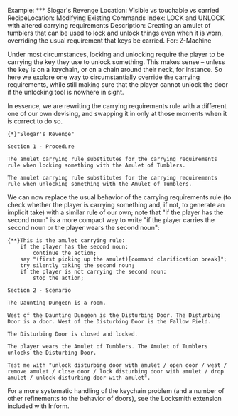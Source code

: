 Example: *** Slogar's Revenge
Location: Visible vs touchable vs carried
RecipeLocation: Modifying Existing Commands
Index: LOCK and UNLOCK with altered carrying requirements
Description: Creating an amulet of tumblers that can be used to lock and unlock things even when it is worn, overriding the usual requirement that keys be carried.
For: Z-Machine

  
Under most circumstances, locking and unlocking require the player to be carrying the key they use to unlock something. This makes sense – unless the key is on a keychain, or on a chain around their neck, for instance. So here we explore one way to circumstantially override the carrying requirements, while still making sure that the player cannot unlock the door if the unlocking tool is nowhere in sight.

  
In essence, we are rewriting the carrying requirements rule with a different one of our own devising, and swapping it in only at those moments when it is correct to do so.

  

``` inform7
{*}"Slogar's Revenge"

Section 1 - Procedure

The amulet carrying rule substitutes for the carrying requirements rule when locking something with the Amulet of Tumblers.

The amulet carrying rule substitutes for the carrying requirements rule when unlocking something with the Amulet of Tumblers.
```

  
We can now replace the usual behavior of the carrying requirements rule (to check whether the player is carrying something and, if not, to generate an implicit take) with a similar rule of our own; note that "if the player has the second noun" is a more compact way to write "if the player carries the second noun or the player wears the second noun":

  

``` inform7
{**}This is the amulet carrying rule:
	if the player has the second noun:
		continue the action;
	say "(first picking up the amulet)[command clarification break]";
	try silently taking the second noun;
	if the player is not carrying the second noun:
		stop the action;

Section 2 - Scenario

The Daunting Dungeon is a room.

West of the Daunting Dungeon is the Disturbing Door. The Disturbing Door is a door. West of the Disturbing Door is the Fallow Field.

The Disturbing Door is closed and locked.

The player wears the Amulet of Tumblers. The Amulet of Tumblers unlocks the Disturbing Door.

Test me with "unlock disturbing door with amulet / open door / west / remove amulet / close door / lock disturbing door with amulet / drop amulet / unlock disturbing door with amulet".
```

  
For a more systematic handling of the keychain problem (and a number of other refinements to the behavior of doors), see the Locksmith extension included with Inform.

